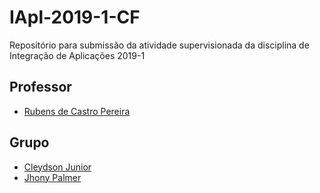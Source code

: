 # IApl-2019-1-CF

Repositório para submissão da atividade supervisionada da disciplina de Integração de Aplicações 2019-1

## Professor

- [Rubens de Castro Pereira](rubenscp@gmail.com)

## Grupo

- [Cleydson Junior](https://github.com/cleydsonjr)
- [Jhony Palmer](https://github.com/jhonypalmer)
